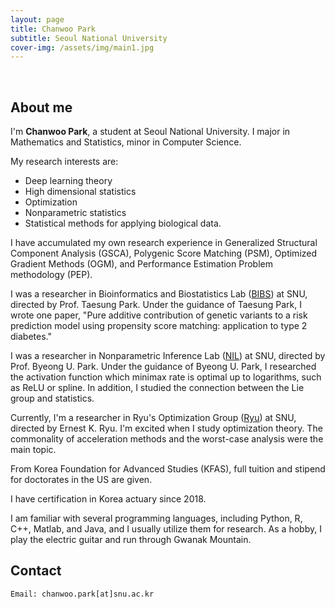 ```yaml
---
layout: page
title: Chanwoo Park
subtitle: Seoul National University
cover-img: /assets/img/main1.jpg
---
```


<br/>

## About me

I'm **Chanwoo Park**, a student at Seoul National University. I major in Mathematics and Statistics, minor in Computer Science. 

My research interests are:
* Deep learning theory
* High dimensional statistics
* Optimization
* Nonparametric statistics
* Statistical methods for applying biological data.

I have accumulated my own research experience in Generalized Structural Component Analysis (GSCA), Polygenic Score Matching (PSM), Optimized Gradient Methods (OGM), and Performance Estimation Problem methodology (PEP). 

I was a researcher in Bioinformatics and Biostatistics Lab ([BIBS](http://bibs.snu.ac.kr/)) at SNU, directed by Prof. Taesung Park. Under the guidance of Taesung Park, I wrote one paper, "Pure additive contribution of genetic variants to a risk prediction model using propensity score matching: application to type 2 diabetes."

I was a researcher in Nonparametric Inference Lab ([NIL](https://sites.google.com/view/theostat/home?authuser=0)) at SNU, directed by Prof. Byeong U. Park. Under the guidance of Byeong U. Park, I researched the activation function which minimax rate is optimal up to logarithms, such as ReLU or spline. In addition, I studied the connection between the Lie group and statistics.

Currently, I'm a researcher in Ryu's Optimization Group ([Ryu](http://www.math.snu.ac.kr/~ernestryu/)) at SNU, directed by Ernest K. Ryu. I'm excited when I study optimization theory. The commonality of acceleration methods and the worst-case analysis were the main topic.

From Korea Foundation for Advanced Studies (KFAS), full tuition and stipend for doctorates in the US are given. 

I have certification in Korea actuary since 2018. 

I am familiar with several programming languages, including Python, R, C++, Matlab, and Java, and I usually utilize them for research. As a hobby, I play the electric guitar and run through Gwanak Mountain. 



## Contact

```
Email: chanwoo.park[at]snu.ac.kr
```

